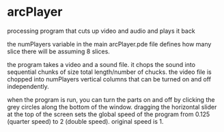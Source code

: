 # arcPlayer
processing program that cuts up video and audio and plays it back

the numPlayers variable in the main arcPlayer.pde file defines how many slice there will be
assuming 8 slices. 

the program takes a video and a sound file. it chops the sound into sequential chunks of size total length/number of chucks. the video file is chopped into numPlayers vertical columns that can be turned on and off independently.

when the program is run, you can turn the parts on and off by clicking the grey circles along the bottom of the window. dragging the horizontal slider at the top of the screen sets the global speed of the program from 0.125 (quarter speed) to 2 (double speed). original speed is 1.
